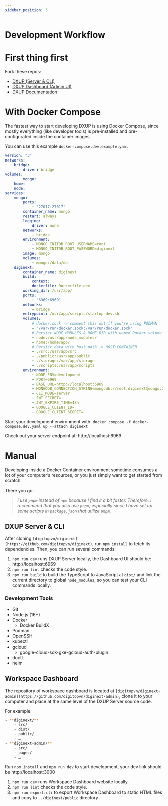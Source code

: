 ```yaml
---
sidebar_position: 3
---
```


# Development Workflow

# First thing first

Fork these repos:

- [DXUP (Server & CLI)](https://github.com/digitopvn/diginext)
- [DXUP Dashboard (Admin UI)](https://github.com/digitopvn/diginext-admin)
- [DXUP Documentation](https://github.com/digitopvn/diginext-docs)

# With Docker Compose

The fastest way to start developing DXUP is using Docker Compose, since mostly everything (like developer tools) is pre-installed and pre-configurated inside the container images.

You can use this example `docker-compose.dev.example.yaml`

```yaml
version: "3"
networks:
    bridge:
        driver: bridge
volumes:
		mongo:
    home:
    node:
services:
    mongo:
        ports:
            - '27017:27017'
        container_name: mongo
        restart: always
        logging:
            driver: none
        networks:
            - bridge
        environment:
            - MONGO_INITDB_ROOT_USERNAME=root
            - MONGO_INITDB_ROOT_PASSWORD=diginext
        image: mongo
        volumes:
            - mongo:/data/db
    diginext:
        container_name: diginext
        build:
            context: .
            dockerfile: Dockerfile.dev
        working_dir: /usr/app/
        ports:
            - "6969:6969"
        networks:
            - bridge
        entrypoint: /usr/app/scripts/startup-dev.sh
        volumes:
            # docker.sock -> comment this out if you're using PODMAN
            - "/var/run/docker.sock:/var/run/docker.sock"
            # Persist NODE_MODULES & HOME DIR with named Docker volume
            - node:/usr/app/node_modules/
            - home:/home/app/
            # Persist data with host path -> HOST:CONTAINER
            - ./src:/usr/app/src
            - ./public:/usr/app/public
            - ./storage:/var/app/storage
            - ./scripts:/usr/app/scripts
        environment:
            - NODE_ENV=development
            - PORT=6969
            - BASE_URL=http://localhost:6969
            - MONGODB_CONNECTION_STRING=mongodb://root:diginext@mongo:27017/diginext?authSource=admin
            - CLI_MODE=server
            - JWT_SECRET=
            - JWT_EXPIRE_TIME=48h
            - GOOGLE_CLIENT_ID=
            - GOOGLE_CLIENT_SECRET=
```

Start your development environment with: `docker compose -f docker-compose.dev.yaml up --attach diginext`

Check out your server endpoint at: http://localhost:6969 

# Manual

Developing inside a Docker Container environment sometime consumes a lot of your computer’s resources, or you just simply want to get started from scratch. 

There you go:

> *I use `pnpm` instead of `npm` because I find it a bit faster. Therefore, I recommend that you also use `pnpm`, especially since I have set up some scripts in `package.json` that utilize `pnpm`.*
> 

## DXUP Server & CLI

After cloning `[digitopvn/diginext](https://github.com/digitopvn/diginext)`, run `npm install` to fetch its dependencies. Then, you can run several commands:

1. `npm run dev` runs DXUP Server locally, the Dashboard UI should be: http://localhost:6969 
2. `npm run lint` checks the code style.
3. `npm run build` to build the TypeScript to JavaScript at `dist/` and link the current directory to global `node_modules`, so you can test your CLI commands locally.

### Development Tools

- Git
- Node.js (16+)
- Docker
    - Docker BuildX
- Podman
- OpenSSH
- kubectl
- gcloud
    - google-cloud-sdk-gke-gcloud-auth-plugin
- doctl
- helm

## Workspace Dashboard

The repository of workspace dashboard is located at `[digitopvn/diginext-admin](https://github.com/digitopvn/diginext-admin)`, clone it to your computer and place at the same level of the DXUP Server source code. 

For example:

```bash
- **diginext/**
    - src/
    - dist/
    - public/
    - …
- **diginext-admin/**
    - src/
    - pages/
    - …
```

Run `npm install` and `npm run dev` to start development, your dev link should be http://localhost:3000 

1. `npm run dev` runs Workspace Dashboard website locally.
2. `npm run lint` checks the code style.
3. `npm run export:cli` to export Workspace Dashboard to static HTML files and copy to `../diginext/public` directory